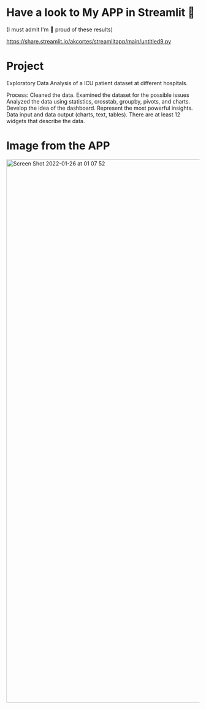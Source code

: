 # Have a look to My APP in Streamlit 🤩

(I must admit I'm 💯 proud of these results)

https://share.streamlit.io/akcortes/streamlitapp/main/untitled9.py

# Project

Exploratory Data Analysis of a ICU patient dataset at different hospitals. 

Process: Cleaned the data. Examined the dataset for the possible issues Analyzed the data using statistics, crosstab, groupby, pivots, and charts. Develop the idea of the dashboard. Represent the most powerful insights. Data input and data output (charts, text, tables). There are at least 12 widgets that describe the data. 

# Image from the APP

<img width="1418" alt="Screen Shot 2022-01-26 at 01 07 52" src="https://user-images.githubusercontent.com/92767118/151081439-7cd6a672-3e2f-4e0a-b296-52e3aed90642.png">

